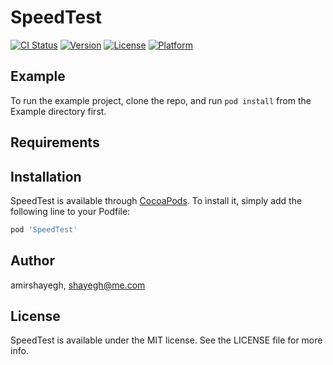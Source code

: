 # SpeedTest

[![CI Status](https://img.shields.io/travis/amirshayegh/SpeedTest.svg?style=flat)](https://travis-ci.org/amirshayegh/SpeedTest)
[![Version](https://img.shields.io/cocoapods/v/SpeedTest.svg?style=flat)](https://cocoapods.org/pods/SpeedTest)
[![License](https://img.shields.io/cocoapods/l/SpeedTest.svg?style=flat)](https://cocoapods.org/pods/SpeedTest)
[![Platform](https://img.shields.io/cocoapods/p/SpeedTest.svg?style=flat)](https://cocoapods.org/pods/SpeedTest)

## Example

To run the example project, clone the repo, and run `pod install` from the Example directory first.

## Requirements

## Installation

SpeedTest is available through [CocoaPods](https://cocoapods.org). To install
it, simply add the following line to your Podfile:

```ruby
pod 'SpeedTest'
```

## Author

amirshayegh, shayegh@me.com

## License

SpeedTest is available under the MIT license. See the LICENSE file for more info.
